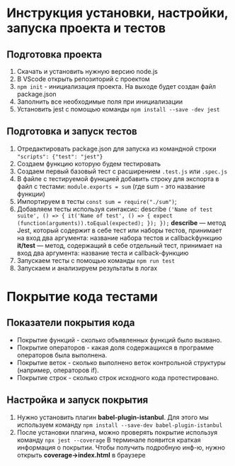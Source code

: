 # Инструкция установки, настройки, запуска проекта и тестов

## Подготовка проекта

1. Скачать и установить нужную версию node.js
2. В VScode открыть репозиторий с проектом
3. `npm init` - инициализация проекта. На
   выходе будет создан файл package.json
4. Заполнить все необходимые поля при инициализации
5. Установить jest с помощью команды `npm install --save -dev jest`

## Подготовка и запуск тестов

1. Отредактировать package.json для запуска из командной строки `"scripts": {"test": "jest"}`
2. Создаем функцию которую будем тестировать
3. Создаем первый базовый тест с расширением `.test.js` или `.spec.js`
4. В файле с тестируемой функцией добавить строку для экспорта в файл с тестами: `module.exports = sum` (где sum - это название функции)
5. Импортируем в тесты
   `const sum = require("./sum")`;
6. Добавляем тесты используя синтаксис:
   describe `('Name of test suite', () => {
it('Name of test', () => {
expect (function(arguments)).toEqual(expected); });
});`
   **describe** — метод Jest, который содержит в себе тест или наборы тестов,
   принимает на вход два аргумента: название набора тестов и callbackфункцию
   **it/test** — метод, содержащий в себе отдельный тест, принимает на вход два
   аргумента: название теста и callback-функцию
7. Запускаем тесты с помощью команды `npm run test`
8. Запускаем и анализируем результаты в логах

# Покрытие кода тестами

## Показатели покрытия кода

- Покрытие функций - сколько объявленных функций было вызвано.
- Покрытие операторов - какая доля содержащихся в программе операторов
  была выполнена.
- Покрытие веток - сколько выполнено веток контрольной структуры
  (например, операторов if).
- Покрытие строк - сколько строк исходного кода протестировано.

## Настройка и запуск покрытия

1. Нужно установить плагин **babel-plugin-istanbul**. Для этого мы используем команду `npm install --save-dev babel-plugin-istanbul`
2. После установки плагина, можно проверять покрытие используя команду `npx jest --coverage`
   В терминале появится краткая информация о покрытии. Чтобы получить подробную инф-ю, нужно открыть **coverage->index.html** в браузере

